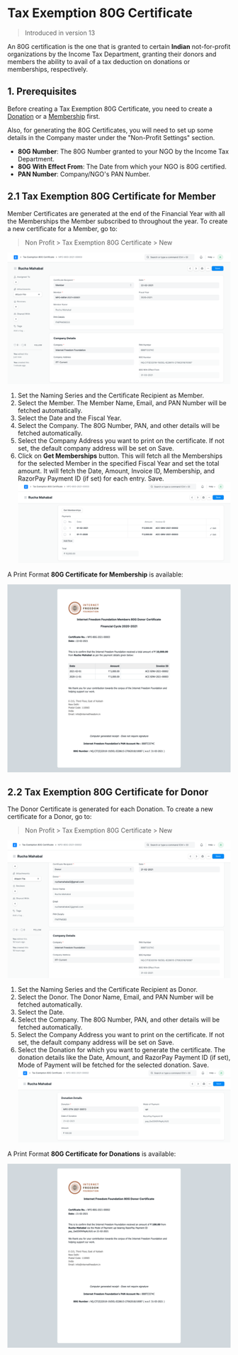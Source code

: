 
# Tax Exemption 80G Certificate



> Introduced in version 13


An 80G certification is the one that is granted to certain **Indian** not-for-profit organizations by the Income Tax Department, granting their donors and members the ability to avail of a tax deduction on donations or memberships, respectively.


## 1. Prerequisites


Before creating a Tax Exemption 80G Certificate, you need to create a [Donation](/docs/en/non_profit/donation) or a [Membership](/docs/en/non_profit/membership) first.


Also, for generating the 80G Certificates, you will need to set up some details in the Company master under the "Non-Profit Settings" section.


* **80G Number**: The 80G Number granted to your NGO by the Income Tax Department.
* **80G With Effect From**: The Date from which your NGO is 80G certified.
* **PAN Number**: Company/NGO's PAN Number.


## 2.1 Tax Exemption 80G Certificate for Member


Member Certificates are generated at the end of the Financial Year with all the Memberships the Member subscribed to throughout the year. To create a new certificate for a Member, go to:


> Non Profit > Tax Exemption 80G Certificate > New


![Member 80G Certificate](/files/member-80g-certificate.png)


1. Set the Naming Series and the Certificate Recipient as Member.
2. Select the Member. The Member Name, Email, and PAN Number will be fetched automatically.
3. Select the Date and the Fiscal Year.
4. Select the Company. The 80G Number, PAN, and other details will be fetched automatically.
5. Select the Company Address you want to print on the certificate. If not set, the default company address will be set on Save.
6. Click on **Get Memberships** button. This will fetch all the Memberships for the selected Member in the specified Fiscal Year and set the total amount. It will fetch the Date, Amount, Invoice ID, Membership, and RazorPay Payment ID (if set) for each entry. Save.
![Member Payments](/files/member-payments.png)


A Print Format **80G Certificate for Membership** is available:


![Member Certificate](/files/member-certificate.png)


## 2.2 Tax Exemption 80G Certificate for Donor


The Donor Certificate is generated for each Donation. To create a new certificate for a Donor, go to:


> Non Profit > Tax Exemption 80G Certificate > New


![Donor 80G Certificate](/files/donor-80g-certificate.png)


1. Set the Naming Series and the Certificate Recipient as Donor.
2. Select the Donor. The Donor Name, Email, and PAN Number will be fetched automatically.
3. Select the Date.
4. Select the Company. The 80G Number, PAN, and other details will be fetched automatically.
5. Select the Company Address you want to print on the certificate. If not set, the default company address will be set on Save.
6. Select the Donation for which you want to generate the certificate. The donation details like the Date, Amount, and RazorPay Payment ID (if set), Mode of Payment will be fetched for the selected donation. Save.
![Donation Details](/files/donation-details.png)


A Print Format **80G Certificate for Donations** is available:


![Donor Certificate](/files/donor-certificate.png)




